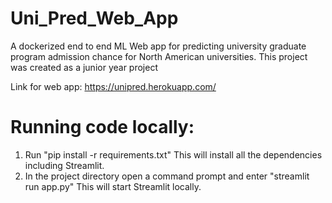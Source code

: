# Uni_Pred_Web_App
A dockerized end to end ML Web app for predicting university graduate program admission chance for North American universities.
This project was created as a junior year project

Link for web app:
https://unipred.herokuapp.com/

# Running code locally:
1. Run "pip install -r requirements.txt" This will install all the dependencies including Streamlit.
2. In the project directory open a command prompt and enter "streamlit run app.py" This will start Streamlit locally.
